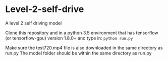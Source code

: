 # Level-2-self-drive
A level 2 self driving model

Clone this repository and in a python 3.5 environment that has tensorflow (or tensorflow-gpu) version 1.8.0+ and type in: 
```python run.py```

Make sure the test720.mp4 file is also downloaded in the same directory as run.py
The model folder should be within the same directory as run.py

